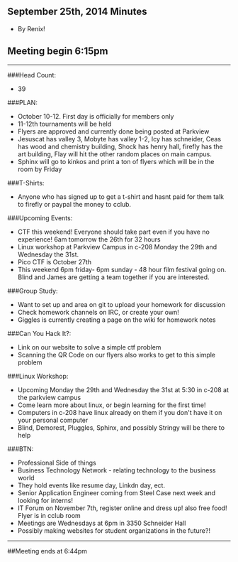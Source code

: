 ## September 25th, 2014 Minutes
* By Renix!

## Meeting begin 6:15pm

 - - -

###Head Count:
* 39

###PLAN:
* October 10-12. First day is officially for members only
* 11-12th tournaments will be held
* Flyers are approved and currently done being posted at Parkview
* Jesuscat has valley 3, Mobyte has valley 1-2, Icy has schneider, Ceas has wood and chemistry building, Shock has henry hall, firefly has the art building, Flay will hit the other random places on main campus.
* Sphinx will go to kinkos and print a ton of flyers which will be in the room by Friday

###T-Shirts:
* Anyone who has signed up to get a t-shirt and hasnt paid for them talk to firefly or paypal the money to cclub.

###Upcoming Events:
* CTF this weekend! Everyone should take part even if you have no experience! 6am tomorrow the 26th for 32 hours
* Linux workshop at Parkview Campus in c-208 Monday the 29th and Wednesday the 31st.
* Pico CTF is October 27th
* This weekend 6pm friday- 6pm sunday - 48 hour film festival going on. Blind and James are getting a team together if you are interested.

###Group Study:
* Want to set up and area on git to upload your homework for discussion
* Check homework channels on IRC, or create your own!
* Giggles is currently creating a page on the wiki for homework notes

###Can You Hack It?:
* Link on our website to solve a simple ctf problem
* Scanning the QR Code on our flyers also works to get to this simple problem

###Linux Workshop:
* Upcoming Monday the 29th and Wednesday the 31st at 5:30 in c-208 at the parkview campus
* Come learn more about linux, or begin learning for the first time!
* Computers in c-208 have linux already on them if you don't have it on your personal computer
* Blind, Demorest, Pluggles, Sphinx, and possibly Stringy will be there to help

###BTN:
* Professional Side of things
* Business Technology Network - relating technology to the business world 
* They hold events like resume day, Linkdn day, ect.
* Senior Application Engineer coming from Steel Case next week and looking for interns!
* IT Forum on November 7th, register online and dress up! also free food! Flyer is in cclub room
* Meetings are Wednesdays at 6pm in 3350 Schneider Hall
* Possibly making websites for student organizations in the future?!

- - - 

##Meeting ends at 6:44pm
